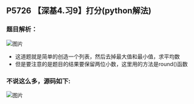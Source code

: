 ## P5726 【深基4.习9】打分(python解法)
### 题目解析：
![图片](https://user-images.githubusercontent.com/91021948/152459035-089cc61c-dae9-4bce-985e-1dc74180f05a.png)
- 这道题就是简单的创造一个列表，然后去掉最大值和最小值，求平均数
- 但是要注意的是题目的结果要保留两位小数，这里用的方法是round()函数
### 不说这么多，源码如下:
![图片](https://user-images.githubusercontent.com/91021948/152459660-d8da5642-5e9f-4348-a28c-bdabc6634320.png)
